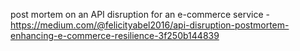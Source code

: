 
post mortem on an API disruption for an e-commerce service - https://medium.com/@felicityabel2016/api-disruption-postmortem-enhancing-e-commerce-resilience-3f250b144839
